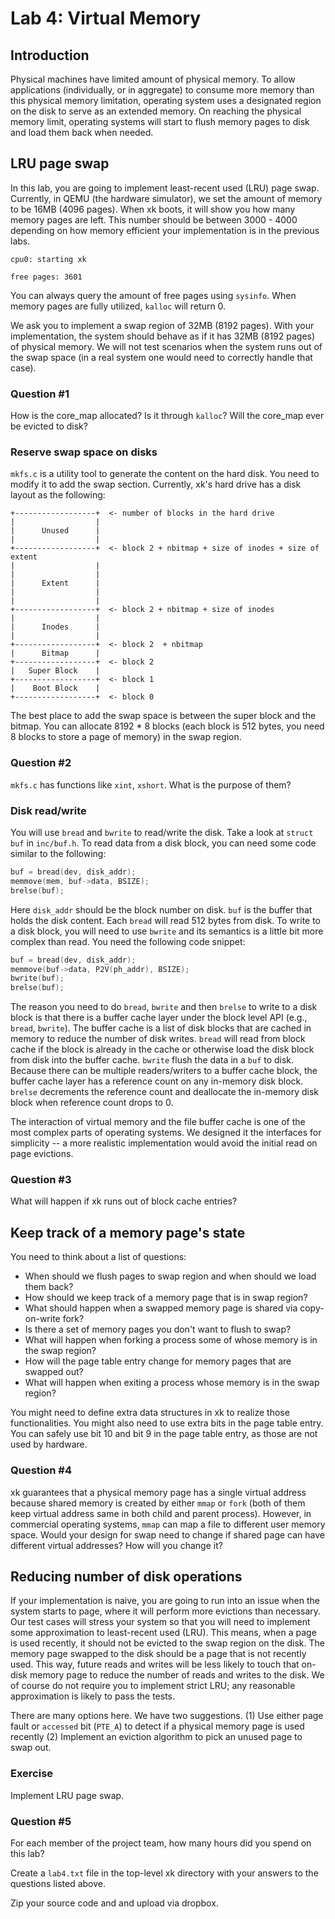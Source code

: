 # Lab 4: Virtual Memory

## Introduction
Physical machines have limited amount of physical memory. To allow applications
(individually, or in aggregate) to consume more memory than this physical memory
limitation, operating system uses a designated region on the disk to serve as an extended memory.
On reaching the physical memory limit, operating systems will start to flush memory pages to disk
and load them back when needed.

## LRU page swap
In this lab, you are going to implement least-recent used (LRU) page swap. Currently, in QEMU (the hardware simulator), we set the amount of memory to be 16MB (4096 pages). When xk boots, it will show you how many memory pages are left. This number should be between 3000 - 4000 depending on how memory efficient your implementation is in the previous labs.
```
cpu0: starting xk

free pages: 3601
```
You can always query the amount of free pages using `sysinfo`. When memory pages are fully utilized, `kalloc` will return 0.

We ask you to implement a swap region of 32MB (8192 pages). With your implementation,
the system should behave as if it has 32MB (8192 pages) of physical memory.
We will not test scenarios when the system runs out of the swap space (in a real system
one would need to correctly handle that case).


### Question #1
How is the core_map allocated? Is it through `kalloc`? Will the core_map ever be evicted to disk?

### Reserve swap space on disks
`mkfs.c` is a utility tool to generate the content on the hard disk. You need to modify it to add the swap section. Currently, xk's hard drive has a disk layout as the following:

	+------------------+  <- number of blocks in the hard drive
	|                  |
	|      Unused      |
	|                  |
	+------------------+  <- block 2 + nbitmap + size of inodes + size of extent
	|                  |
	|                  |
	|      Extent      |
	|                  |
	|                  |
	+------------------+  <- block 2 + nbitmap + size of inodes
	|                  |
	|      Inodes      |
	|                  |
	+------------------+  <- block 2  + nbitmap
	|      Bitmap      |
	+------------------+  <- block 2
	|   Super Block    |
	+------------------+  <- block 1
	|    Boot Block    |
	+------------------+  <- block 0

The best place to add the swap space is between the super block and the bitmap. You can allocate 8192 * 8 blocks (each block is 512 bytes, you need 8 blocks to store a page of memory) in the swap region.

### Question #2
`mkfs.c` has functions like `xint`, `xshort`. What is the purpose of them?

### Disk read/write
You will use `bread` and `bwrite` to read/write the disk. Take a look at `struct buf` in `inc/buf.h`. To read data from a disk block, you can need some code similar to the following:
```c
buf = bread(dev, disk_addr);
memmove(mem, buf->data, BSIZE);
brelse(buf);
```
Here `disk_addr` should be the block number on disk. `buf` is the buffer that holds the disk content. Each `bread` will read 512 bytes from disk. To write to a disk block, you will need to use `bwrite` and its semantics is a little bit more complex than read. You need the following code snippet:
```c
buf = bread(dev, disk_addr);
memmove(buf->data, P2V(ph_addr), BSIZE);
bwrite(buf);
brelse(buf);
```

The reason you need to do `bread`, `bwrite` and then `brelse` to write to a disk block is that
there is a buffer cache layer under the block level API (e.g., `bread`, `bwrite`).
The buffer cache is a list of disk blocks that are cached in memory to reduce the number
of disk writes. `bread` will read from block cache if the block is already in the cache or otherwise load the disk block from disk into the buffer cache. `bwrite` flush the data in a `buf` to disk. Because there can be multiple readers/writers to a buffer cache block, the buffer cache layer has a reference count on any in-memory disk block. `brelse` decrements the reference count and deallocate the in-memory disk block when reference count drops to 0.

The interaction of virtual memory and the file buffer cache is one of the most complex
parts of operating systems. We designed it the interfaces for simplicity -- a more realistic
implementation would avoid the initial read on page evictions.

### Question #3
What will happen if xk runs out of block cache entries?

## Keep track of a memory page's state

You need to think about a list of questions:
- When should we flush pages to swap region and when should we load them back?
- How should we keep track of a memory page that is in swap region?
- What should happen when a swapped memory page is shared via copy-on-write fork?
- Is there a set of memory pages you don't want to flush to swap?
- What will happen when forking a process some of whose memory is in the swap region?
- How will the page table entry change for memory pages that are swapped out?
- What will happen when exiting a process whose memory is in the swap region?

You might need to define extra data structures in xk to realize those functionalities.
You might also need to use extra bits in the page table entry.
You can safely use bit 10 and bit 9 in the page table entry, as those are not used
by hardware.

### Question #4
xk guarantees that a physical memory page has a single virtual address because shared memory
is created by either `mmap` or `fork` (both of them keep virtual address same in both
child and parent process). However, in commercial operating systems, `mmap` can map a
file to different user memory space. Would your design for swap need to change if shared
page can have different virtual addresses? How will you change it?

## Reducing number of disk operations
If your implementation is naive, you are going to run into an issue when
the system starts to page, where it will perform more evictions than necessary.
Our test cases will stress your system so that you will need to implement
some approximation to least-recent used (LRU). This means, when a page is used recently,
it should not be evicted to the swap region on the disk.
The memory page swapped to the disk should be a page that is not recently used.
This way, future reads and writes will be less likely to touch that on-disk memory page
to reduce the number of reads and writes to the disk.
We of course do not require you to implement strict LRU; any reasonable approximation is
likely to pass the tests.

There are many options here. We have two suggestions.
(1) Use either page fault or `accessed` bit (`PTE_A`) to detect if a physical memory page is
used recently (2) Implement an eviction algorithm to pick an unused page to swap out.

### Exercise
Implement LRU page swap.

### Question #5
For each member of the project team, how many hours did you
spend on this lab?

Create a `lab4.txt` file in the top-level xk directory with
your answers to the questions listed above.

Zip your source code and and upload via dropbox.
